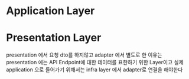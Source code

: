 # Application Layer

# Presentation Layer

presentation 에서 요청 dto를 하지않고 adapter 에서 별도로 한 이유는
presentation 에는 API Endpoint에 대한 데이터를 표한하기 위한 Layer이고
실제 application 으로 들어가기 위해서는 infra layer 에서 adapter로 연결을 해야한다
